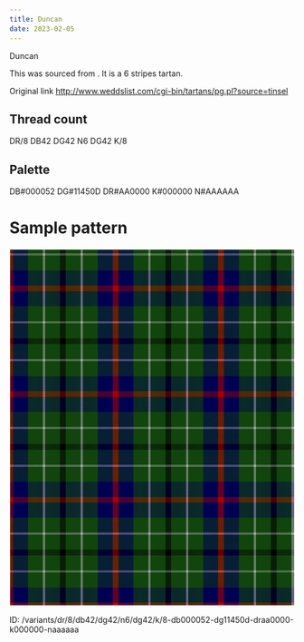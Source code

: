 ```yaml
---
title: Duncan
date: 2023-02-05
---
```

Duncan

This was sourced from <no value>.  It is a 6 stripes tartan.

Original link http://www.weddslist.com/cgi-bin/tartans/pg.pl?source=tinsel

## Thread count
DR/8 DB42 DG42 N6 DG42 K/8

## Palette
DB#000052 DG#11450D DR#AA0000 K#000000 N#AAAAAA

# Sample pattern

![Tartan detail](tartan.png "DR/8 DB42 DG42 N6 DG42 K/8 tartan")

ID: /variants/dr/8/db42/dg42/n6/dg42/k/8-db000052-dg11450d-draa0000-k000000-naaaaaa